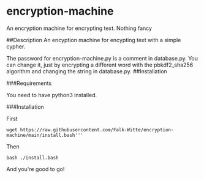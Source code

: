 # encryption-machine

An encryption machine for encrypting text. Nothing fancy

##Description An encyption machine for encypting text with a simple cypher.

The password for encryption-machine.py is a comment in database.py. You can
change it, just by encrypting a different word with the pbkdf2_sha256 algorithm
and changing the string in database.py. ##Installation

###Requirements

You need to have python3 installed.

###Installation

First

    wget https://raw.githubusercontent.com/Falk-Witte/encryption-machine/main/install.bash'''

Then

    bash ./install.bash

And you're good to go!
